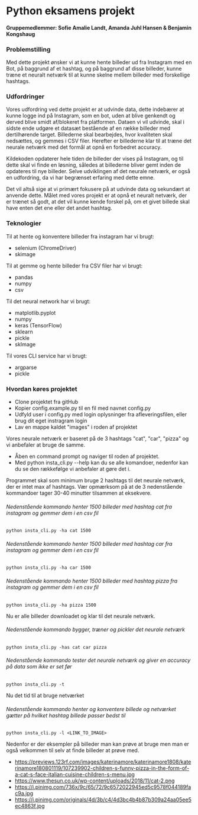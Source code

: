 # Python eksamens projekt

#### Gruppemedlemmer: Sofie Amalie Landt, Amanda Juhl Hansen & Benjamin Kongshaug

### Problemstilling

Med dette projekt ønsker vi at kunne hente billeder ud fra Instagram med en Bot, på baggrund af et hashtag, og på baggrund af disse billeder, kunne træne et neuralt netværk til at kunne skelne mellem billeder med forskellige hashtags.

### Udfordringer

Vores udfordring ved dette projekt er at udvinde data, dette indebærer at kunne logge ind på Instagram, som en bot, uden at blive genkendt og derved blive smidt af/blokeret fra platformen. Dataen vi vil udvinde, skal i sidste ende udgøre et datasæt bestående af en række billeder med dertilhørende target. Billederne skal bearbejdes, hvor kvaliteten skal nedsættes, og gemmes i CSV filer. Herefter er billederne klar til at træne det neurale netværk med det formål at opnå en forbedret accuracy.

Kildekoden opdaterer hele tiden de billeder der vises på Instagram, og til dette skal vi finde en løsning, således at billederne bliver gemt inden de opdateres til nye billeder. Selve udviklingen af det neurale netværk, er også en udfordring, da vi har begrænset erfaring med dette emne.

Det vil altså sige at vi primært fokusere på at udvinde data og sekundært at anvende dette. Målet med vores projekt er at opnå et neuralt netværk, der er trænet så godt, at det vil kunne kende forskel på, om et givet billede skal have enten det ene eller det andet hashtag.

### Teknologier

Til at hente og konventere billeder fra instagram har vi brugt:
- selenium (ChromeDriver)
- skimage

Til at gemme og hente billeder fra CSV filer har vi brugt:
- pandas
- numpy
- csv

Til det neural network har vi brugt:
- matplotlib.pyplot
- numpy
- keras (TensorFlow)
- sklearn
- pickle 
- skImage

Til vores CLI service har vi brugt:
- argparse
- pickle

### Hvordan køres projektet

- Clone projektet fra gitHub
- Kopier config.example.py til en fil med navnet config.py
- Udfyld user i config.py med login oplysninger fra afleveringsfilen, eller brug dit eget instragram login
- Lav en mappe kaldet "images" i roden af projektet

Vores neurale netværk er baseret på de 3 hashtags "cat", "car", "pizza" og vi anbefaler at bruge de samme.

- Åben en command prompt og naviger til roden af projektet.
- Med python insta_cli.py --help kan du se alle komandoer, nedenfor kan du se den rækkefølge vi anbefaler at gøre det i.

Programmet skal som minimum bruge 2 hashtags til det neurale netværk, der er intet max af hashtags.
Vær opmærksom på at de 3 nedenstående kommandoer tager 30-40 minutter tilsammen at eksekvere. 

###### Nedenstående kommando henter 1500 billeder med hashtag cat fra instagram og gemmer dem i en csv fil
    python insta_cli.py -ha cat 1500

###### Nedenstående kommando henter 1500 billeder med hashtag car fra instagram og gemmer dem i en csv fil
    python insta_cli.py -ha car 1500  

###### Nedenstående kommando henter 1500 billeder med hashtag pizza fra instagram og gemmer dem i en csv fil
    python insta_cli.py -ha pizza 1500     
    
Nu er alle billeder downloadet og klar til det neurale netværk.

###### Nedenstående kommando bygger, træner og pickler det neurale netværk
    python insta_cli.py -has cat car pizza 
    
###### Nedenstående kommando tester det neurale netværk og giver en accuracy på data som ikke er set før
    python insta_cli.py -t                 

Nu det tid til at bruge netværket 

###### Nedenstående kommando henter og konventere billede og netværket gætter på hvilket hashtag billede passer bedst til
    python insta_cli.py -l <LINK_TO_IMAGE> 

Nedenfor er der eksempler på billeder man kan prøve at bruge men man er også velkommen til selv at finde billeder at prøve med.

- https://previews.123rf.com/images/katerinamore/katerinamore1808/katerinamore180801119/107239902-children-s-funny-pizza-in-the-form-of-a-cat-s-face-italian-cuisine-children-s-menu.jpg
- https://www.thesun.co.uk/wp-content/uploads/2018/11/cat-2.png
- https://i.pinimg.com/736x/9c/65/72/9c6572022945ed5c9578f044189fac9a.jpg
- https://i.pinimg.com/originals/4d/3b/c4/4d3bc4b4b87b309a24aa05ee5ec4863f.jpg
